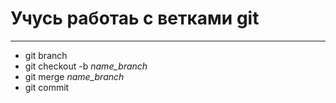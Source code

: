 # Учусь работаь с ветками git
___

- git branch
- git checkout -b _name_branch_
- git merge _name_branch_
- git commit